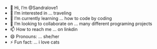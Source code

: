- 👋 Hi, I’m @Sandralove1
- 👀 I’m interested in ... traveling
- 🌱 I’m currently learning ... how to code by coding
- 💞️ I’m looking to collaborate on ... many different programing projects
- 📫 How to reach me ... on linkdin
- 😄 Pronouns: ... she/her
- ⚡ Fun fact: ... i love cats 

<!---
Sandralove1/Sandralove1 is a ✨ special ✨ repository because its `README.md` (this file) appears on your GitHub profile.
You can click the Preview link to take a look at your changes.
--->
